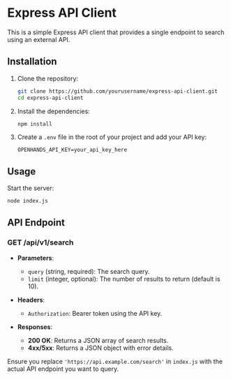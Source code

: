 # Express API Client

This is a simple Express API client that provides a single endpoint to search using an external API.

## Installation

1. Clone the repository:
   ```bash
   git clone https://github.com/yourusername/express-api-client.git
   cd express-api-client
   ```

2. Install the dependencies:
   ```bash
   npm install
   ```

3. Create a `.env` file in the root of your project and add your API key:
   ```
   OPENHANDS_API_KEY=your_api_key_here
   ```

## Usage

Start the server:
```bash
node index.js
```

## API Endpoint

### GET /api/v1/search

- **Parameters**:
  - `query` (string, required): The search query.
  - `limit` (integer, optional): The number of results to return (default is 10).

- **Headers**:
  - `Authorization`: Bearer token using the API key.

- **Responses**:
  - **200 OK**: Returns a JSON array of search results.
  - **4xx/5xx**: Returns a JSON object with error details.

Ensure you replace `'https://api.example.com/search'` in `index.js` with the actual API endpoint you want to query.